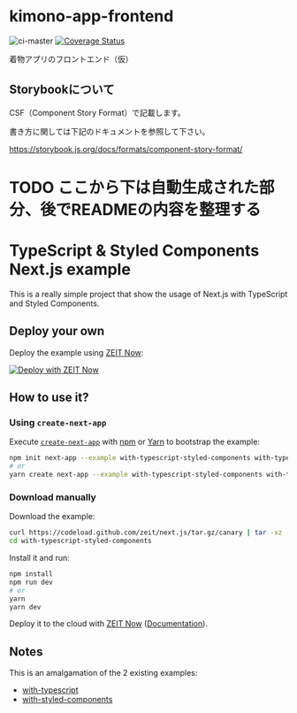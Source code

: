 # kimono-app-frontend
![ci-master](https://github.com/nekochans/kimono-app-frontend/workflows/ci-master/badge.svg)
[![Coverage Status](https://coveralls.io/repos/github/nekochans/kimono-app-frontend/badge.svg?branch=master)](https://coveralls.io/github/nekochans/kimono-app-frontend?branch=master)

着物アプリのフロントエンド（仮）

## Storybookについて

CSF（Component Story Format）で記載します。

書き方に関しては下記のドキュメントを参照して下さい。

https://storybook.js.org/docs/formats/component-story-format/

# TODO ここから下は自動生成された部分、後でREADMEの内容を整理する

# TypeScript & Styled Components Next.js example

This is a really simple project that show the usage of Next.js with TypeScript and Styled Components.

## Deploy your own

Deploy the example using [ZEIT Now](https://zeit.co/now):

[![Deploy with ZEIT Now](https://zeit.co/button)](https://zeit.co/import/project?template=https://github.com/zeit/next.js/tree/canary/examples/with-typescript-styled-components)

## How to use it?

### Using `create-next-app`

Execute [`create-next-app`](https://github.com/zeit/next.js/tree/canary/packages/create-next-app) with [npm](https://docs.npmjs.com/cli/init) or [Yarn](https://yarnpkg.com/lang/en/docs/cli/create/) to bootstrap the example:

```bash
npm init next-app --example with-typescript-styled-components with-typescript-app
# or
yarn create next-app --example with-typescript-styled-components with-typescript-app
```

### Download manually

Download the example:

```bash
curl https://codeload.github.com/zeit/next.js/tar.gz/canary | tar -xz --strip=2 next.js-canary/examples/with-typescript-styled-components
cd with-typescript-styled-components
```

Install it and run:

```bash
npm install
npm run dev
# or
yarn
yarn dev
```

Deploy it to the cloud with [ZEIT Now](https://zeit.co/import?filter=next.js&utm_source=github&utm_medium=readme&utm_campaign=next-example) ([Documentation](https://nextjs.org/docs/deployment)).

## Notes

This is an amalgamation of the 2 existing examples:

- [with-typescript](https://github.com/zeit/next.js/tree/canary/examples/with-typescript)
- [with-styled-components](https://github.com/zeit/next.js/tree/canary/examples/with-styled-components)
